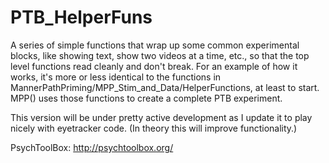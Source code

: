# PTB_HelperFuns

A series of simple functions that wrap up some common experimental blocks, like showing text, show two videos at a time, etc., so that the top level functions read cleanly and don't break. For an example of how it works, it's more or less identical to the functions in MannerPathPriming/MPP_Stim_and_Data/HelperFunctions, at least to start. MPP() uses those functions to create a complete PTB experiment.

This version will be under pretty active development as I update it to play nicely with eyetracker code. (In theory this will improve functionality.)

PsychToolBox: http://psychtoolbox.org/
